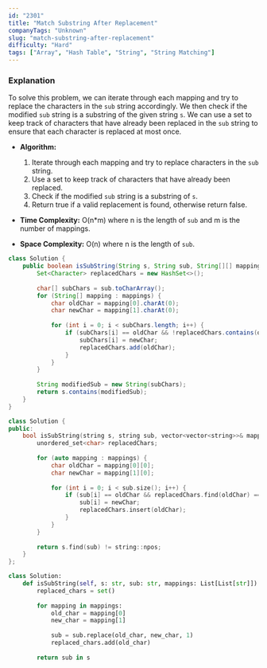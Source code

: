 ```yaml
---
id: "2301"
title: "Match Substring After Replacement"
companyTags: "Unknown"
slug: "match-substring-after-replacement"
difficulty: "Hard"
tags: ["Array", "Hash Table", "String", "String Matching"]
---
```


### Explanation
To solve this problem, we can iterate through each mapping and try to replace the characters in the `sub` string accordingly. We then check if the modified `sub` string is a substring of the given string `s`. We can use a set to keep track of characters that have already been replaced in the `sub` string to ensure that each character is replaced at most once.

- **Algorithm:**
  1. Iterate through each mapping and try to replace characters in the `sub` string.
  2. Use a set to keep track of characters that have already been replaced.
  3. Check if the modified `sub` string is a substring of `s`.
  4. Return true if a valid replacement is found, otherwise return false.

- **Time Complexity:** O(n*m) where n is the length of `sub` and m is the number of mappings.
- **Space Complexity:** O(n) where n is the length of `sub`.
```java
class Solution {
    public boolean isSubString(String s, String sub, String[][] mappings) {
        Set<Character> replacedChars = new HashSet<>();
        
        char[] subChars = sub.toCharArray();
        for (String[] mapping : mappings) {
            char oldChar = mapping[0].charAt(0);
            char newChar = mapping[1].charAt(0);
            
            for (int i = 0; i < subChars.length; i++) {
                if (subChars[i] == oldChar && !replacedChars.contains(oldChar)) {
                    subChars[i] = newChar;
                    replacedChars.add(oldChar);
                }
            }
        }
        
        String modifiedSub = new String(subChars);
        return s.contains(modifiedSub);
    }
}
```

```cpp
class Solution {
public:
    bool isSubString(string s, string sub, vector<vector<string>>& mappings) {
        unordered_set<char> replacedChars;
        
        for (auto mapping : mappings) {
            char oldChar = mapping[0][0];
            char newChar = mapping[1][0];
            
            for (int i = 0; i < sub.size(); i++) {
                if (sub[i] == oldChar && replacedChars.find(oldChar) == replacedChars.end()) {
                    sub[i] = newChar;
                    replacedChars.insert(oldChar);
                }
            }
        }
        
        return s.find(sub) != string::npos;
    }
};
```

```python
class Solution:
    def isSubString(self, s: str, sub: str, mappings: List[List[str]]) -> bool:
        replaced_chars = set()
        
        for mapping in mappings:
            old_char = mapping[0]
            new_char = mapping[1]
            
            sub = sub.replace(old_char, new_char, 1)
            replaced_chars.add(old_char)
        
        return sub in s
```